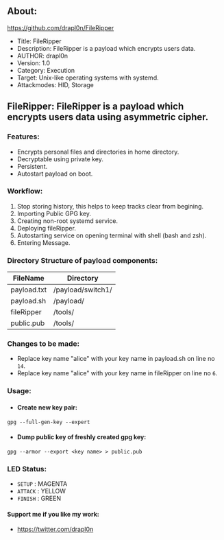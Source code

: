 ## About:
https://github.com/drapl0n/FileRipper
* Title: FileRipper
* Description: FileRipper is a payload which encrypts users data.
* AUTHOR: drapl0n
* Version: 1.0
* Category: Execution
* Target: Unix-like operating systems with systemd.
* Attackmodes: HID, Storage

## FileRipper: FileRipper is a payload which encrypts users data using asymmetric cipher.

### Features:
* Encrypts personal files and directories in home directory.
* Decryptable using private key.
* Persistent.
* Autostart payload on boot.

### Workflow:
1. Stop storing history, this helps to keep tracks clear from begining.
2. Importing Public GPG key.
3. Creating non-root systemd service.
4. Deploying fileRipper.
5. Autostarting service on opening terminal with shell (bash and zsh).
6. Entering Message. 

### Directory Structure of payload components:
| FileName       | Directory                     |
| -------------- | ----------------------------- |
| payload.txt    | /payload/switch1/             |
| payload.sh     | /payload/                     |
| fileRipper     | /tools/                       |
| public.pub     | /tools/                       |

### Changes to be made:
* Replace key name "alice" with your key name in payload.sh on line no ```14```.
* Replace key name "alice" with your key name in fileRipper on line no ```6```.

### Usage:
* #### Create new key pair: 
 ```gpg --full-gen-key --expert```
* #### Dump public key of freshly created gpg key: 
 ```gpg --armor --export <key name> > public.pub``` 

### LED Status:
* `SETUP`   : MAGENTA
* `ATTACK`  : YELLOW
* `FINISH`  : GREEN

#### Support me if you like my work:
* https://twitter.com/drapl0n 
